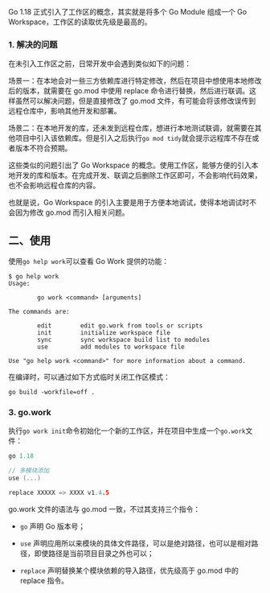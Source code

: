 Go 1.18 正式引入了工作区的概念，其实就是将多个 Go Module 组成一个 Go Workspace，工作区的读取优先级是最高的。

### 1. 解决的问题

在未引入工作区之前，日常开发中会遇到类似如下的问题：

场景一：在本地会对一些三方依赖库进行特定修改，然后在项目中想使用本地修改后的版本，就需要在 go.mod 中使用 replace 命令进行替换，然后进行联调。这样虽然可以解决问题，但是直接修改了 go.mod 文件，有可能会将该修改误传到远程仓库中，影响其他开发和部署。

场景二：在本地开发的库，还未发到远程仓库，想进行本地测试联调，就需要在其他项目中引入该依赖库。但是引入之后执行`go mod tidy`就会提示远程库不存在或者版本不符合预期。

这些类似的问题引出了 Go Workspace 的概念。使用工作区，能够方便的引入本地开发的库和版本。在完成开发、联调之后删除工作区即可，不会影响代码效果，也不会影响远程仓库的内容。

也就是说，Go Workspace 的引入主要是用于方便本地调试，使得本地调试时不会因为修改 go.mod 而引入相关问题。

## 二、使用

使用`go help work`可以查看 Go Work 提供的功能：

```shell
$ go help work
Usage:

        go work <command> [arguments]

The commands are:

        edit        edit go.work from tools or scripts
        init        initialize workspace file
        sync        sync workspace build list to modules
        use         add modules to workspace file

Use "go help work <command>" for more information about a command.
```

在编译时，可以通过如下方式临时关闭工作区模式：

```shell
go build -workfile=off .
```

### 3. go.work

执行`go work init`命令初始化一个新的工作区，并在项目中生成一个`go.work`文件：

```go
go 1.18

// 多模块添加
use (...)

replace XXXXX => XXXX v1.4.5
```

go.work 文件的语法与 go.mod 一致，不过其支持三个指令：

* `go` 声明 Go 版本号；

* `use` 声明应用所以来模块的具体文件路径，可以是绝对路径，也可以是相对路径，即使路径是当前项目目录之外也可以；

* `replace` 声明替换某个模块依赖的导入路径，优先级高于 go.mod 中的 replace 指令。

